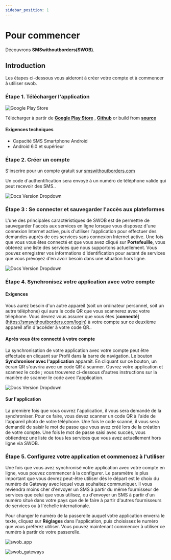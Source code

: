 ```yaml
---
sidebar_position: 1
---
```


# Pour commencer

Découvrons **SMSwithoutborders(SWOB)**.

## Introduction

Les étapes ci-dessous vous aideront à créer votre compte et à commencer à utiliser swob.

### Étape 1. Télécharger l'application

![Google Play Store](/img/swob_on_playstore.png)

Télécharger à partir de [**Google Play Store**](https://play.google.com/store/apps/details?id=com.afkanerd.sw0b) , [**Github**](https://github.com/smswithoutborders/SMSwithoutBorders-Android/releases/tag/v1.0) or build from [**source**](https://github.com/smswithoutborders/SMSwithoutBorders-Android)

#### Exigences techniques

- Capacité SMS Smartphone Android
- Android 6.0 et supérieur

### Étape 2. Créer un compte

S'inscrire pour un compte gratuit sur [smswithoutborders.com](https://smswithoutborders.com/sign-up)


Un code d'authentification sera envoyé à un numéro de téléphone valide qui peut recevoir des SMS..

![Docs Version Dropdown](/img/swob_signup.png)

### Étape 3 : Se connecter et sauvegarder l'accès aux plateformes

L'une des principales caractéristiques de SWOB est de permettre de sauvegarder l'accès aux services en ligne lorsque vous disposez d'une connexion Internet active, puis d'utiliser l'application pour effectuer des demandes auprès de ces services sans connexion Internet active. Une fois que vous vous êtes connecté et que vous avez cliqué sur **Portefeuille**, vous obtenez une liste des services que nous supportons actuellement. Vous pouvez enregistrer vos informations d'identification pour autant de services que vous prévoyez d'en avoir besoin dans une situation hors ligne.

![Docs Version Dropdown](/img/swob_wallet.png)

### Étape 4. Synchronisez votre application avec votre compte
#### Exigences

Vous aurez besoin d'un autre appareil (soit un ordinateur personnel, soit un autre téléphone) qui aura le code QR que vous scannerez avec votre téléphone. Vous devrez vous assurer que vous êtes [**connecté**] (https://smswithoutborders.com/login) à votre compte sur ce deuxième appareil afin d'accéder à votre code QR..

#### Après vous être connecté à votre compte

La synchronisation de votre application avec votre compte peut être effectuée en cliquant sur Profil dans la barre de navigation. Le bouton **Synchroniser avec l'application** apparaît. En cliquant sur ce bouton, un écran QR s'ouvrira avec un code QR à scanner. Ouvrez votre application et scannez le code ; vous trouverez ci-dessous d'autres instructions sur la manière de scanner le code avec l'application.

![Docs Version Dropdown](/img/swob_sync.png)

#### Sur l'application

La première fois que vous ouvrez l'application, il vous sera demandé de la synchroniser. Pour ce faire, vous devez scanner un code QR à l'aide de l'appareil photo de votre téléphone. Une fois le code scanné, il vous sera demandé de saisir le mot de passe que vous avez créé lors de la création de votre compte. Une fois le mot de passe saisi avec succès, vous obtiendrez une liste de tous les services que vous avez actuellement hors ligne via SWOB.

### Étape 5. Configurez votre application et commencez à l'utiliser

Une fois que vous avez synchronisé votre application avec votre compte en ligne, vous pouvez commencer à la configurer. Le paramètre le plus important que vous devrez peut-être utiliser dès le départ est le choix du numéro de Gateway avec lequel vous souhaitez communiquer. Il vous reviendra moins cher d'envoyer un SMS à partir du même fournisseur de services que celui que vous utilisez, ou d'envoyer un SMS à partir d'un numéro situé dans votre pays que de le faire à partir d'autres fournisseurs de services ou à l'échelle internationale.

Pour changer le numéro de la passerelle auquel votre application enverra le texte, cliquez sur **Réglages** dans l'application, puis choisissez le numéro que vous préférez utiliser. Vous pouvez maintenant commencer à utiliser ce numéro à partir de votre passerelle.

![swob_app](/img/swob_app.webp)

![swob_gateways](/img/swob_gateways.webp)
